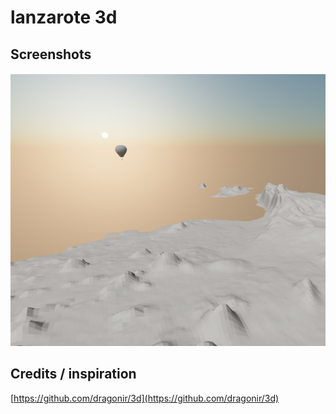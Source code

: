 # lanzarote 3d

## Screenshots

![Screenshot](https://raw.githubusercontent.com/iloire/lanzarote3d/master/screenshots/screenshot1.png)

## Credits / inspiration

[https://github.com/dragonir/3d](https://github.com/dragonir/3d)

